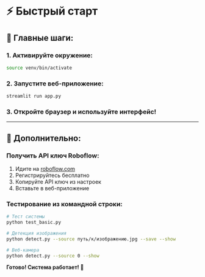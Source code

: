 # ⚡ Быстрый старт

## 🎯 Главные шаги:

### 1. Активируйте окружение:
```bash
source venv/bin/activate
```

### 2. Запустите веб-приложение:
```bash
streamlit run app.py
```

### 3. Откройте браузер и используйте интерфейс!

---

## 🔧 Дополнительно:

### Получить API ключ Roboflow:
1. Идите на [roboflow.com](https://roboflow.com)
2. Регистрируйтесь бесплатно
3. Копируйте API ключ из настроек
4. Вставьте в веб-приложение

### Тестирование из командной строки:
```bash
# Тест системы
python test_basic.py

# Детекция изображения
python detect.py --source путь/к/изображению.jpg --save --show

# Веб-камера
python detect.py --source 0 --show
```

**Готово! Система работает! 🚀**